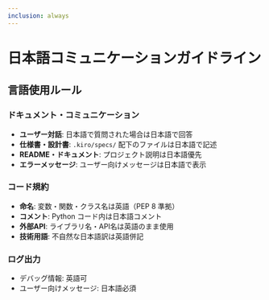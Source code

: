 ```yaml
---
inclusion: always
---
```


# 日本語コミュニケーションガイドライン

## 言語使用ルール

### ドキュメント・コミュニケーション
- **ユーザー対話**: 日本語で質問された場合は日本語で回答
- **仕様書・設計書**: `.kiro/specs/` 配下のファイルは日本語で記述
- **README・ドキュメント**: プロジェクト説明は日本語優先
- **エラーメッセージ**: ユーザー向けメッセージは日本語で表示

### コード規約
- **命名**: 変数・関数・クラス名は英語（PEP 8 準拠）
- **コメント**: Python コード内は日本語コメント
- **外部API**: ライブラリ名・API名は英語のまま使用
- **技術用語**: 不自然な日本語訳は英語併記

### ログ出力
- デバッグ情報: 英語可
- ユーザー向けメッセージ: 日本語必須